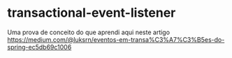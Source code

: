 # transactional-event-listener
Uma prova de conceito do que aprendi aqui neste artigo
https://medium.com/@luksrn/eventos-em-transa%C3%A7%C3%B5es-do-spring-ec5db69c1006

